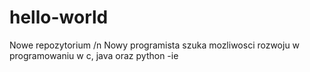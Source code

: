 # hello-world
Nowe repozytorium /n
Nowy programista szuka mozliwosci rozwoju w programowaniu w c, java oraz python -ie
